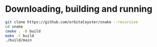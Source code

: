 # Downloading, building and running

```bash
git clone https://github.com/orbitaloyster/snake --recursive
cd snake
cmake . -B build
make -C build
./build/main
```

